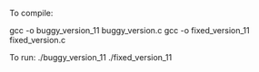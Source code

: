 To compile:

gcc -o buggy_version_11 buggy_version.c
gcc -o fixed_version_11 fixed_version.c

To run:
./buggy_version_11
./fixed_version_11
